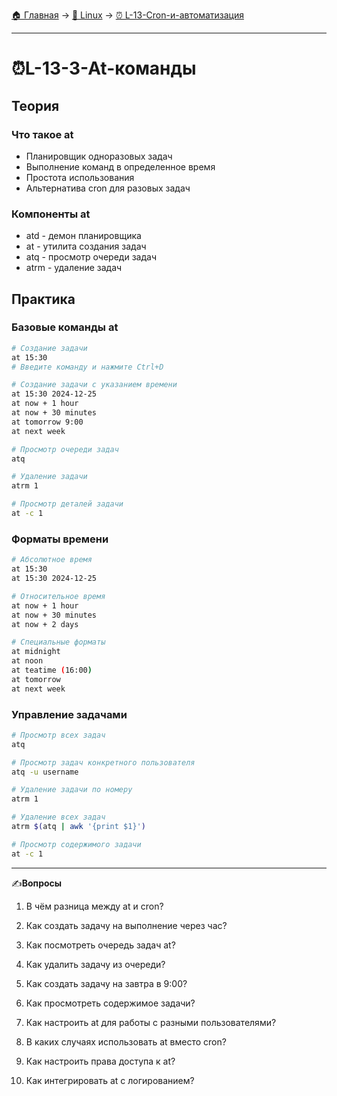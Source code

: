[🏠 Главная](../../README.md) → [🐧 Linux](../../README.md#-linux) → [⏰ L-13-Cron-и-автоматизация](../../README.md#-l-13-cron-и-автоматизация)

---

# ⏰L-13-3-At-команды

## Теория

### Что такое at
- Планировщик одноразовых задач
- Выполнение команд в определенное время
- Простота использования
- Альтернатива cron для разовых задач

### Компоненты at
- atd - демон планировщика
- at - утилита создания задач
- atq - просмотр очереди задач
- atrm - удаление задач

## Практика

### Базовые команды at
```bash
# Создание задачи
at 15:30
# Введите команду и нажмите Ctrl+D

# Создание задачи с указанием времени
at 15:30 2024-12-25
at now + 1 hour
at now + 30 minutes
at tomorrow 9:00
at next week

# Просмотр очереди задач
atq

# Удаление задачи
atrm 1

# Просмотр деталей задачи
at -c 1
```

### Форматы времени
```bash
# Абсолютное время
at 15:30
at 15:30 2024-12-25

# Относительное время
at now + 1 hour
at now + 30 minutes
at now + 2 days

# Специальные форматы
at midnight
at noon
at teatime (16:00)
at tomorrow
at next week
```

### Управление задачами
```bash
# Просмотр всех задач
atq

# Просмотр задач конкретного пользователя
atq -u username

# Удаление задачи по номеру
atrm 1

# Удаление всех задач
atrm $(atq | awk '{print $1}')

# Просмотр содержимого задачи
at -c 1
```

---

✍️**Вопросы**

1. В чём разница между at и cron?

2. Как создать задачу на выполнение через час?

3. Как посмотреть очередь задач at?

4. Как удалить задачу из очереди?

5. Как создать задачу на завтра в 9:00?

6. Как просмотреть содержимое задачи?

7. Как настроить at для работы с разными пользователями?

8. В каких случаях использовать at вместо cron?

9. Как настроить права доступа к at?

10. Как интегрировать at с логированием?
